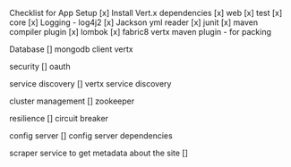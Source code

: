 Checklist for App Setup
[x] Install Vert.x dependencies
    [x] web
    [x] test
    [x] core
[x] Logging - log4j2
[x] Jackson yml reader
[x] junit
[x] maven compiler plugin
[x] lombok
[x] fabric8 vertx maven plugin - for packing

Database
[] mongodb client vertx

security
[] oauth

service discovery
[] vertx service discovery

cluster management
[] zookeeper

resilience
[] circuit breaker

config server
[] config server dependencies

scraper service to get metadata about the site
[]